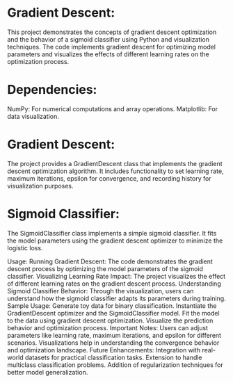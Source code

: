 # Gradient Descent:
This project demonstrates the concepts of gradient descent optimization 
and the behavior of a sigmoid classifier using Python and visualization 
techniques. The code implements gradient descent for optimizing model 
parameters and visualizes the effects of different learning rates on the 
optimization process.

# Dependencies:
NumPy: For numerical computations and array operations.
Matplotlib: For data visualization.

# Gradient Descent:
The project provides a GradientDescent class that implements the gradient 
descent optimization algorithm. It includes functionality to set learning rate,
maximum iterations, epsilon for convergence, and recording history for 
visualization purposes.

# Sigmoid Classifier:
The SigmoidClassifier class implements a simple sigmoid classifier. It fits the 
model parameters using the gradient descent optimizer to minimize the logistic loss.

Usage:
Running Gradient Descent:
The code demonstrates the gradient descent process by optimizing the model parameters
of the sigmoid classifier.
Visualizing Learning Rate Impact:
The project visualizes the effect of different learning rates on the gradient 
descent process.
Understanding Sigmoid Classifier Behavior:
Through the visualization, users can understand how the sigmoid classifier adapts 
its parameters during training.
Sample Usage:
Generate toy data for binary classification.
Instantiate the GradientDescent optimizer and the SigmoidClassifier model.
Fit the model to the data using gradient descent optimization.
Visualize the prediction behavior and optimization process.
Important Notes:
Users can adjust parameters like learning rate, maximum iterations, and epsilon 
for different scenarios.
Visualizations help in understanding the convergence behavior and optimization landscape.
Future Enhancements:
Integration with real-world datasets for practical classification tasks.
Extension to handle multiclass classification problems.
Addition of regularization techniques for better model generalization.
